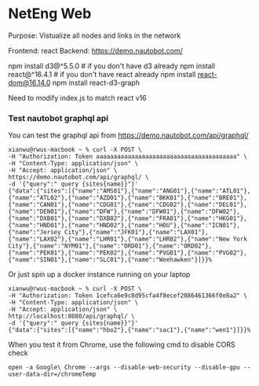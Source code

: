 # NetEng Web

Purpose: Vistualize all nodes and links in the network


Frontend: react
Backend: https://demo.nautobot.com/



npm install d3@^5.5.0      # if you don't have d3 already
npm install react@^16.4.1  # if you don't have react already
npm install react-dom@16.14.0
npm install react-d3-graph


Need to modify index.js to match react v16



### Test nautobot graphql api
You can test the graphql api from https://demo.nautobot.com/api/graphql/
```
xianwu@rwus-macbook ~ % curl -X POST \
-H "Authorization: Token aaaaaaaaaaaaaaaaaaaaaaaaaaaaaaaaaaaaaaaa" \
-H "Content-Type: application/json" \
-H "Accept: application/json" \
https://demo.nautobot.com/api/graphql/ \
-d '{"query":" query {sites{name}}"}'
{"data":{"sites":[{"name":"AMS01"},{"name":"ANG01"},{"name":"ATL01"},{"name":"ATL02"},{"name":"AZD01"},{"name":"BKK01"},{"name":"BRE01"},{"name":"CAN01"},{"name":"CDG01"},{"name":"CDG02"},{"name":"DEL01"},{"name":"DEN01"},{"name":"DFW"},{"name":"DFW01"},{"name":"DFW02"},{"name":"DXB01"},{"name":"DXB02"},{"name":"FRA01"},{"name":"HKG01"},{"name":"HND01"},{"name":"HND02"},{"name":"HOU"},{"name":"ICN01"},{"name":"Jersey City"},{"name":"JFK01"},{"name":"LAX01"},{"name":"LAX02"},{"name":"LHR01"},{"name":"LHR02"},{"name":"New York City"},{"name":"NYM01"},{"name":"ORD01"},{"name":"ORD02"},{"name":"PEK01"},{"name":"PEK02"},{"name":"PVG01"},{"name":"PVG02"},{"name":"SIN01"},{"name":"SLC01"},{"name":"Weehawken"}]}}%
```

Or just spin up a docker instance running on your laptop
```
xianwu@rwus-macbook ~ % curl -X POST \
-H "Authorization: Token 1cefca6e9c8d95cfa4f8ecef2086461366f0e8a2" \
-H "Content-Type: application/json" \
-H "Accept: application/json" \
http://localhost:8080/api/graphql/ \
-d '{"query":" query {sites{name}}"}'
{"data":{"sites":[{"name":"hbo2"},{"name":"sac1"},{"name":"wen1"}]}}%  
```

When you test it from Chrome, use the following cmd to disable CORS check
```
open -a Google\ Chrome --args --disable-web-security --disable-gpu --user-data-dir=/chromeTemp
```